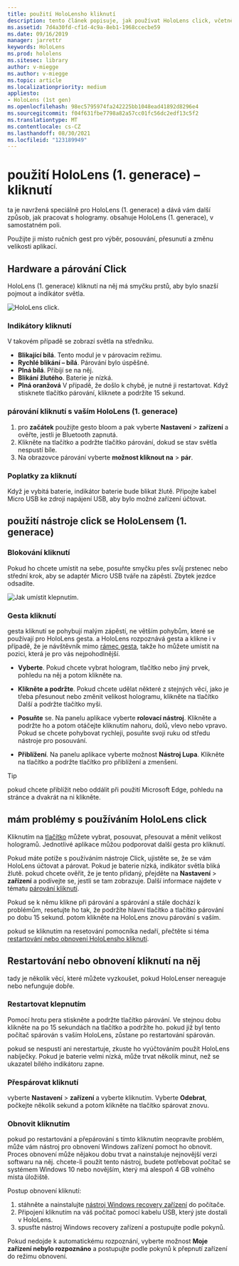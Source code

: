 ```yaml
---
title: použití HoloLensho kliknutí
description: tento článek popisuje, jak používat HoloLens click, včetně párování, zpoplatnění a obnovení.
ms.assetid: 7d4a30fd-cf1d-4c9a-8eb1-1968ccecbe59
ms.date: 09/16/2019
manager: jarrettr
keywords: HoloLens
ms.prod: hololens
ms.sitesec: library
author: v-miegge
ms.author: v-miegge
ms.topic: article
ms.localizationpriority: medium
appliesto:
- HoloLens (1st gen)
ms.openlocfilehash: 98ec5795974fa242225bb1048ead41892d8296e4
ms.sourcegitcommit: f04f631fbe7798a82a57cc01fc56dc2edf13c5f2
ms.translationtype: MT
ms.contentlocale: cs-CZ
ms.lasthandoff: 08/30/2021
ms.locfileid: "123189949"
---
```

# <a name="use-the-hololens-1st-gen-clicker"></a>použití HoloLens (1. generace) – kliknutí

ta je navržená speciálně pro HoloLens (1. generace) a dává vám další způsob, jak pracovat s hologramy. obsahuje HoloLens (1. generace), v samostatném poli.

Použijte ji místo ručních gest pro výběr, posouvání, přesunutí a změnu velikosti aplikací.

## <a name="clicker-hardware-and-pairing"></a>Hardware a párování Click

HoloLens (1. generace) kliknutí na něj má smyčku prstů, aby bylo snazší pojmout a indikátor světla.

![HoloLens click.](images/use-hololens-clicker-1.png)

### <a name="clicker-indicator-lights"></a>Indikátory kliknutí

V takovém případě se zobrazí světla na středníku.

- **Blikající bílá**. Tento modul je v párovacím režimu.
- **Rychlé blikání – bílá**. Párování bylo úspěšné.
- **Plná bílá**. Přibíjí se na něj.
- **Blikání žlutého**. Baterie je nízká.
- **Plná oranžová** V případě, že došlo k chybě, je nutné ji restartovat. Když stisknete tlačítko párování, kliknete a podržíte 15 sekund.

### <a name="pair-the-clicker-with-your-hololens-1st-gen"></a>párování kliknutí s vaším HoloLens (1. generace)

1. pro **začátek** použijte gesto bloom a pak vyberte **Nastavení**  >  **zařízení** a ověřte, jestli je Bluetooth zapnutá.
1. Klikněte na tlačítko a podržte tlačítko párování, dokud se stav světla nespustí bíle.
1. Na obrazovce párování vyberte **možnost kliknout na**  >  **pár**.

### <a name="charge-the-clicker"></a>Poplatky za kliknutí

Když je vybitá baterie, indikátor baterie bude blikat žlutě. Připojte kabel Micro USB ke zdroji napájení USB, aby bylo možné zařízení účtovat.

## <a name="use-the-clicker-with-hololens-1st-gen"></a>použití nástroje click se HoloLensem (1. generace)

### <a name="hold-the-clicker"></a>Blokování kliknutí

Pokud ho chcete umístit na sebe, posuňte smyčku přes svůj prstenec nebo střední krok, aby se adaptér Micro USB tváře na zápěstí. Zbytek jezdce odsadíte.

![Jak umístit klepnutím.](images/use-hololens-clicker-2.png)

### <a name="clicker-gestures"></a>Gesta kliknutí

gesta kliknutí se pohybují malým zápěstí, ne větším pohybům, které se používají pro HoloLens gesta. a HoloLens rozpoznává gesta a klikne i v případě, že je návštěvník mimo [rámec gesta](hololens1-basic-usage.md), takže ho můžete umístit na pozici, která je pro vás nejpohodlnější.

- **Vyberte**. Pokud chcete vybrat hologram, tlačítko nebo jiný prvek, pohledu na něj a potom klikněte na.

- **Klikněte a podržte**. Pokud chcete udělat některé z stejných věcí, jako je třeba přesunout nebo změnit velikost hologramu, klikněte na tlačítko Další a podržte tlačítko myši.

- **Posuňte** se. Na panelu aplikace vyberte **rolovací nástroj**. Klikněte a podržte ho a potom otáčejte kliknutím nahoru, dolů, vlevo nebo vpravo. Pokud se chcete pohybovat rychleji, posuňte svoji ruku od středu nástroje pro posouvání.

- **Přiblížení**. Na panelu aplikace vyberte možnost **Nástroj Lupa**. Klikněte na tlačítko a podržte tlačítko pro přiblížení a zmenšení.

> [!TIP]
> pokud chcete přiblížit nebo oddálit při použití Microsoft Edge, pohledu na stránce a dvakrát na ni klikněte.

## <a name="im-having-problems-using-the-hololens-clicker"></a>mám problémy s používáním HoloLens click

Kliknutím na [tlačítko](hololens1-clicker.md) můžete vybrat, posouvat, přesouvat a měnit velikost hologramů. Jednotlivé aplikace můžou podporovat další gesta pro kliknutí.

Pokud máte potíže s používáním nástroje Click, ujistěte se, že se vám HoloLens účtovat a párovat. Pokud je baterie nízká, indikátor světla bliká žlutě. pokud chcete ověřit, že je tento přidaný, přejděte na **Nastavení**  >  **zařízení** a podívejte se, jestli se tam zobrazuje. Další informace najdete v tématu [párování kliknutí](hololens1-clicker.md).

Pokud se k němu klikne při párování a spárování a stále dochází k problémům, resetujte ho tak, že podržíte hlavní tlačítko a tlačítko párování po dobu 15 sekund. potom klikněte na HoloLens znovu párování s vaším.

pokud se kliknutím na resetování pomocníka nedaří, přečtěte si téma [restartování nebo obnovení HoloLensho kliknutí](hololens1-clicker.md#restart-or-recover-the-clicker).
## <a name="restart-or-recover-the-clicker"></a>Restartování nebo obnovení kliknutí na něj

tady je několik věcí, které můžete vyzkoušet, pokud HoloLenser nereaguje nebo nefunguje dobře.

### <a name="restart-the-clicker"></a>Restartovat klepnutím

Pomocí hrotu pera stiskněte a podržte tlačítko párování. Ve stejnou dobu klikněte na po 15 sekundách na tlačítko a podržíte ho. pokud již byl tento počítač spárován s vaším HoloLens, zůstane po restartování spárován.

pokud se nespustí ani nerestartuje, zkuste ho vyúčtováním použít HoloLens nabíječky. Pokud je baterie velmi nízká, může trvat několik minut, než se ukazatel bílého indikátoru zapne.

### <a name="re-pair-the-clicker"></a>Přespárovat kliknutí

vyberte **Nastavení**  >  **zařízení** a vyberte kliknutím. Vyberte **Odebrat**, počkejte několik sekund a potom klikněte na tlačítko spárovat znovu.

### <a name="recover-the-clicker"></a>Obnovit kliknutím

pokud po restartování a přepárování s tímto kliknutím neopravíte problém, může vám nástroj pro obnovení Windows zařízení pomoct ho obnovit. Proces obnovení může nějakou dobu trvat a nainstaluje nejnovější verzi softwaru na něj. chcete-li použít tento nástroj, budete potřebovat počítač se systémem Windows 10 nebo novějším, který má alespoň 4 GB volného místa úložiště.

Postup obnovení kliknutí:

1. stáhněte a nainstalujte [nástroj Windows recovery zařízení](https://dev.azure.com/ContentIdea/ContentIdea/_queries/query/8a004dbe-73f8-4a32-94bc-368fc2f2a895/) do počítače.
1. Připojení kliknutím na váš počítač pomocí kabelu USB, který jste dostali v HoloLens.
1. spusťte nástroj Windows recovery zařízení a postupujte podle pokynů.

Pokud nedojde k automatickému rozpoznání, vyberte možnost **Moje zařízení nebylo rozpoznáno** a postupujte podle pokynů k přepnutí zařízení do režimu obnovení.

